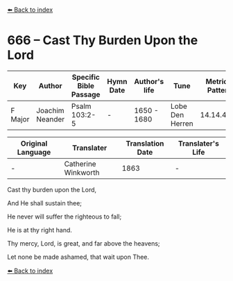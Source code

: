 [⬅️ Back to index](../README.md)

# 666 – Cast Thy Burden Upon the Lord

Key | Author   | Specific Bible Passage     |Hymn Date |Author's life |Tune |Metrical Pattern   |Composer/Source                                                                                        
-- | --------- | ---------------------------|----------|--------------|-----|-------------------|-------------   
F Major  | Joachim Neander      | Psalm 103:2-5 | -  | 1650 - 1680 | Lobe Den Herren | 14.14.4.7.8 | Chorale Book for England, 1863 

Original Language | Translater | Translation Date   | Translater's Life     
----------------- | --------- | --------------------|-------------   
\-  | Catherine Winkworth      | 1863 | -  | 1827 - 1878 

Cast thy burden upon the Lord,

And He shall sustain thee;

He never will suffer the righteous to fall;

He is at thy right hand.

Thy mercy, Lord, is great, and far above the heavens;

Let none be made ashamed, that wait upon Thee.

[⬅️ Back to index](../README.md)
